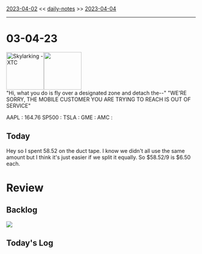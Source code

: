 [2023-04-02](daily_notes/2023-04-02) << [daily-notes](notes/daily-notes.md) >> [2023-04-04](daily_notes/2023-04-04)

---
# 03-04-23
<a href='spotify:album:3FVsJiQMI7dp0RfTBdWtMW'><img src='https://i.scdn.co/image/362878519be635fb53e125d2fd2d7288978d76a3' alt='Skylarking - XTC' height=100></a><img src='https://imgs.xkcd.com/comics/towed_message.png' height=100>
<br>"Hi, what you do is fly over a designated zone and detach the--" "WE'RE SORRY, THE MOBILE CUSTOMER YOU ARE TRYING TO REACH IS OUT OF SERVICE"

AAPL : 164.76 
SP500 : 
TSLA :
GME :
AMC :

## Today

Hey so I spent 58.52 on the duct tape. I know we didn't all use the same amount but I think it's just easier if we split it equally. So $58.52/9 is $6.50 each. 

# Review


## Backlog


![](https://i.imgur.com/N8S8mAZ.png)
## Today's Log
